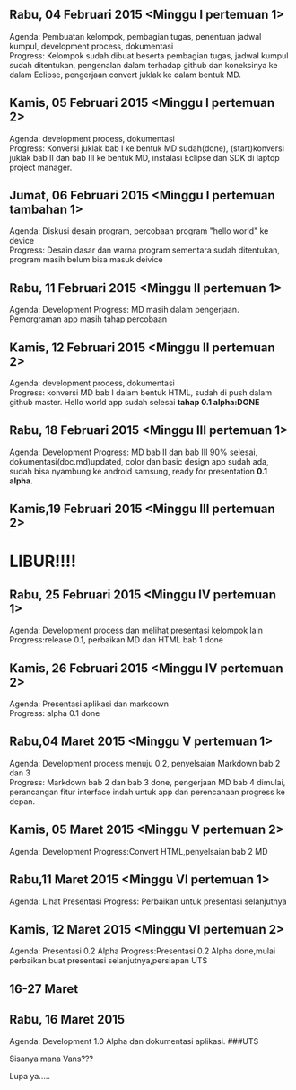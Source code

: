 Rabu, 04 Februari 2015 <Minggu I pertemuan 1>   
---------------------------------------------
  Agenda: Pembuatan kelompok, pembagian tugas, penentuan jadwal kumpul, development process, dokumentasi   
  Progress: Kelompok sudah dibuat beserta pembagian tugas, jadwal kumpul sudah ditentukan, pengenalan dalam terhadap 
  github dan koneksinya ke dalam Eclipse, pengerjaan convert juklak ke dalam bentuk MD.   

Kamis, 05 Februari 2015 <Minggu I pertemuan 2>   
---------------------------------------------
  Agenda: development process, dokumentasi   
  Progress: Konversi juklak bab I ke bentuk MD sudah(done), (start)konversi juklak bab II dan bab III ke bentuk MD,     instalasi Eclipse dan SDK di laptop project manager.
          
Jumat, 06 Februari 2015 <Minggu I pertemuan tambahan 1>   
---------------------------------------------
  Agenda: Diskusi desain program, percobaan program "hello world" ke device  
  Progress: Desain dasar dan warna program sementara sudah ditentukan, program masih belum bisa masuk deivice
  
Rabu, 11 Februari 2015 <Minggu II pertemuan 1>   
---------------------------------------------
  Agenda: Development
  Progress: MD masih dalam pengerjaan. Pemorgraman app masih tahap percobaan   

Kamis, 12 Februari 2015 <Minggu II pertemuan 2>   
---------------------------------------------
  Agenda: development process, dokumentasi   
  Progress: konversi MD bab I dalam bentuk HTML, sudah di push dalam github master. Hello world app sudah selesai **tahap 0.1 alpha:DONE**   
          
Rabu, 18 Februari 2015 <Minggu III pertemuan 1>   
---------------------------------------------
  Agenda: Development 
  Progress: MD bab II dan bab III 90% selesai, dokumentasi(doc.md)updated, color dan basic design app sudah ada, sudah bisa nyambung ke android samsung, ready for presentation **0.1 alpha.**

Kamis,19 Februari 2015 <Minggu III pertemuan 2>   
---------------------------------------------
LIBUR!!!!   
===========

Rabu, 25 Februari 2015 <Minggu IV pertemuan 1>   
---------------------------------------------
  Agenda: Development process dan melihat presentasi kelompok lain  
  Progress:release 0.1, perbaikan MD dan HTML bab 1 done

Kamis, 26 Februari 2015 <Minggu IV pertemuan 2>   
---------------------------------------------
  Agenda: Presentasi aplikasi dan markdown  
  Progress: alpha 0.1 done
  
Rabu,04 Maret 2015 <Minggu V pertemuan 1>
---------------------------------------------
  Agenda: Development process menuju 0.2, penyelsaian Markdown bab 2 dan 3  
  Progress: Markdown bab 2 dan bab 3 done, pengerjaan MD bab 4 dimulai, perancangan fitur interface indah untuk app dan perencanaan progress ke depan.

Kamis, 05 Maret 2015 <Minggu V pertemuan 2>   
---------------------------------------------
  Agenda: Development
  Progress:Convert HTML,penyelsaian bab 2 MD

Rabu,11 Maret 2015 <Minggu VI pertemuan 1>
---------------------------------------------
  Agenda: Lihat Presentasi 
  Progress: Perbaikan untuk presentasi selanjutnya

Kamis, 12 Maret 2015 <Minggu VI pertemuan 2>   
---------------------------------------------
  Agenda: Presentasi 0.2 Alpha
  Progress:Presentasi 0.2 Alpha done,mulai perbaikan buat presentasi selanjutnya,persiapan UTS

16-27 Maret 
---------------------------------------------
Rabu, 16 Maret 2015
---------------------------------------------
  Agenda: Development 1.0 Alpha dan dokumentasi aplikasi.
###UTS

Sisanya mana Vans???

Lupa ya.....

